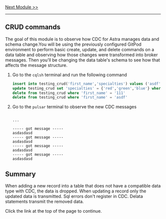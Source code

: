 [Next Module >>](/Lab2/03-remove-cdc.md)

---

## CRUD commands

The goal of this module is to observe how CDC for Astra manages data and schema change.You will be using the previously configured GitPod environment to perform basic create, update, and delete commands on a data table and observing how those changes were transformed into broker messages. Then you'll be changing the data table's schema to see how that affects the message structure.

1. Go to the `cqlsh` terminal and run the following command

    ```sql
    insert into testing_crud('first_name','specialties') values ('asdf', {'bird', 'cat', 'dog', 'lizard','hamster','snake'})
    update testing_crud set 'specialties' = {'red','green','blue'} where 'first_name' = 'asdf'
    delete from testing_crud where 'first_name' = '111'
    delete from testing_crud where 'first_name' = 'asdf'
    ```

1. Go to the `pulsar` terminal to observe the new CDC messages

    ```logs
    
    ...
    
    ----- got message -----
    asdasdasd
    ----- got message -----
    asdasdasd
    ----- got message -----
    asdasdasd
    ----- got message -----
    asdasdasd

    ```

## Summary

When adding a new record into a table that does not have a compatible data type with CDC, the data is dropped.
When updating a record only the updated data is transmitted.
Sql errors don't register in CDC.
Delata statements transmit the removed data.

Click the link at the top of the page to continue.